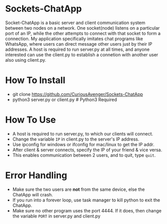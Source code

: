 # Sockets-ChatApp
Socket-ChatApp is a basic server and client communication system between two nodes on a network. One socket(node) listens on a particular port of an IP, while the other attempts to connect with that socket to form a connection. My application specifically imitates chat programs like WhatsApp, where users can direct message other users just by their IP addresses. A host is required to run server.py at all times, and anyone interested can use the client.py to establish a connetion with another user also using client.py.

# How To Install
- git clone https://github.com/CuriousAvenger/Sockets-ChatApp
- python3 server.py or client.py # Python3 Required

# How To Use
- A host is required to run server.py, to which our clients will connect. 
- Change the variable `IP` in client.py to the server's IP address. 
- Use ipconfig for windows or ifconfig for mac/linux to get the IP addr. 
- After client & server connects, specify the IP of your friend & vice versa.
- This enables communication between 2 users, and to quit, type `quit`.

# Error Handling
- Make sure the two users are **not** from the same device, else the ChatApp will crash.
- If you run into a forever loop, use task manager to kill python to exit the ChatApp.
- Make sure no other program uses the port 4444. If it does, then change the variable `PORT` in server.py and client.py 
